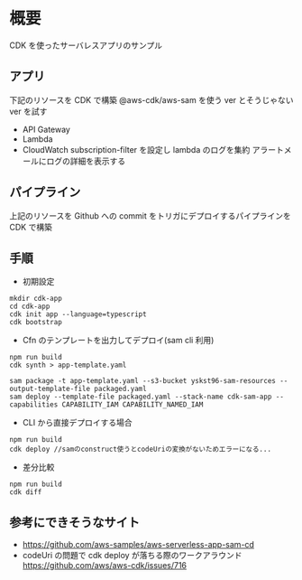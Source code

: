 # 概要

CDK を使ったサーバレスアプリのサンプル

## アプリ

下記のリソースを CDK で構築
@aws-cdk/aws-sam を使う ver とそうじゃない ver を試す

- API Gateway
- Lambda
- CloudWatch
  subscription-filter を設定し lambda のログを集約
  アラートメールにログの詳細を表示する

## パイプライン

上記のリソースを Github への commit をトリガにデプロイするパイプラインを
CDK で構築

## 手順

- 初期設定

```
mkdir cdk-app
cd cdk-app
cdk init app --language=typescript
cdk bootstrap
```

- Cfn のテンプレートを出力してデプロイ(sam cli 利用)

```
npm run build
cdk synth > app-template.yaml

sam package -t app-template.yaml --s3-bucket yskst96-sam-resources --output-template-file packaged.yaml
sam deploy --template-file packaged.yaml --stack-name cdk-sam-app --capabilities CAPABILITY_IAM CAPABILITY_NAMED_IAM
```

- CLI から直接デプロイする場合

```
npm run build
cdk deploy //samのconstruct使うとcodeUriの変換がないためエラーになる...
```

- 差分比較

```
npm run build
cdk diff
```

## 参考にできそうなサイト

- https://github.com/aws-samples/aws-serverless-app-sam-cd
- codeUri の問題で cdk deploy が落ちる際のワークアラウンド https://github.com/aws/aws-cdk/issues/716
